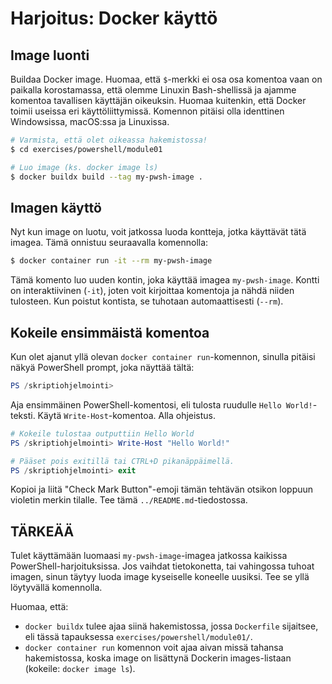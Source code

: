 # Harjoitus: Docker käyttö

## Image luonti

Buildaa Docker image. Huomaa, että `$`-merkki ei osa osa komentoa vaan on paikalla korostamassa, että olemme Linuxin Bash-shellissä ja ajamme komentoa tavallisen käyttäjän oikeuksin. Huomaa kuitenkin, että Docker toimii useissa eri käyttöliittymissä. Komennon pitäisi olla identtinen Windowsissa, macOS:ssa ja Linuxissa.

```bash
# Varmista, että olet oikeassa hakemistossa!
$ cd exercises/powershell/module01

# Luo image (ks. docker image ls)
$ docker buildx build --tag my-pwsh-image .
```

## Imagen käyttö

Nyt kun image on luotu, voit jatkossa luoda kontteja, jotka käyttävät tätä imagea. Tämä onnistuu seuraavalla komennolla:

```bash
$ docker container run -it --rm my-pwsh-image
```

Tämä komento luo uuden kontin, joka käyttää imagea `my-pwsh-image`. Kontti on interaktiivinen (`-it`), joten voit kirjoittaa komentoja ja nähdä niiden tulosteen. Kun poistut kontista, se tuhotaan automaattisesti (`--rm`).

## Kokeile ensimmäistä komentoa

Kun olet ajanut yllä olevan `docker container run`-komennon, sinulla pitäisi näkyä PowerShell prompt, joka näyttää tältä:

```powershell
PS /skriptiohjelmointi>
```

Aja ensimmäinen PowerShell-komentosi, eli tulosta ruudulle `Hello World!`-teksti. Käytä `Write-Host`-komentoa. Alla ohjeistus.

```powershell
# Kokeile tulostaa outputtiin Hello World
PS /skriptiohjelmointi> Write-Host "Hello World!"

# Pääset pois exitillä tai CTRL+D pikanäppäimellä.
PS /skriptiohjelmointi> exit
```

Kopioi ja liitä "Check Mark Button"-emoji tämän tehtävän otsikon loppuun violetin merkin tilalle. Tee tämä `../README.md`-tiedostossa.

## TÄRKEÄÄ

Tulet käyttämään luomaasi `my-pwsh-image`-imagea jatkossa kaikissa PowerShell-harjoituksissa. Jos vaihdat tietokonetta, tai vahingossa tuhoat imagen, sinun täytyy luoda image kyseiselle koneelle uusiksi. Tee se yllä löytyvällä komennolla.

Huomaa, että:

* `docker buildx` tulee ajaa siinä hakemistossa, jossa `Dockerfile` sijaitsee, eli tässä tapauksessa `exercises/powershell/module01/`.
* `docker container run` komennon voit ajaa aivan missä tahansa hakemistossa, koska image on lisättynä Dockerin images-listaan (kokeile: `docker image ls`).
